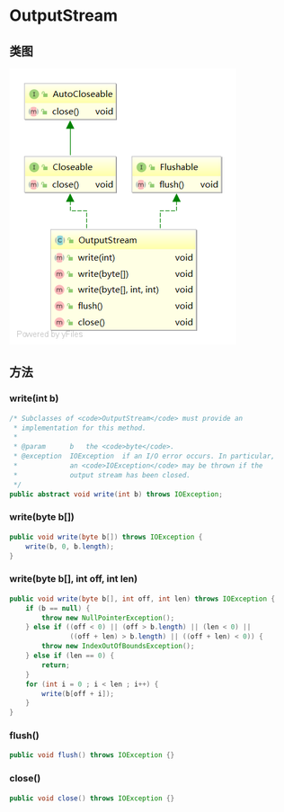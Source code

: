 # OutputStream

## 类图

![](assets/OutputStream.png)

## 方法

### write(int b)

```java
/* Subclasses of <code>OutputStream</code> must provide an
 * implementation for this method.
 *
 * @param      b   the <code>byte</code>.
 * @exception  IOException  if an I/O error occurs. In particular,
 *             an <code>IOException</code> may be thrown if the
 *             output stream has been closed.
 */
public abstract void write(int b) throws IOException;
```

### write(byte b[])

```java
public void write(byte b[]) throws IOException {
    write(b, 0, b.length);
}
```

### write(byte b[], int off, int len)

```java
public void write(byte b[], int off, int len) throws IOException {
    if (b == null) {
        throw new NullPointerException();
    } else if ((off < 0) || (off > b.length) || (len < 0) ||
               ((off + len) > b.length) || ((off + len) < 0)) {
        throw new IndexOutOfBoundsException();
    } else if (len == 0) {
        return;
    }
    for (int i = 0 ; i < len ; i++) {
        write(b[off + i]);
    }
}
```

### flush()

```java
public void flush() throws IOException {}
```

### close()

```java
public void close() throws IOException {}
```